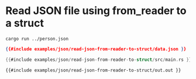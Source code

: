 # Read JSON file using from_reader to a struct

```
cargo run ../person.json
```

```json
{{#include examples/json/read-json-from-reader-to-struct/data.json }}
```

```rust
{{#include examples/json/read-json-from-reader-to-struct/src/main.rs }}
```

```
{{#include examples/json/read-json-from-reader-to-struct/out.out }}
```



